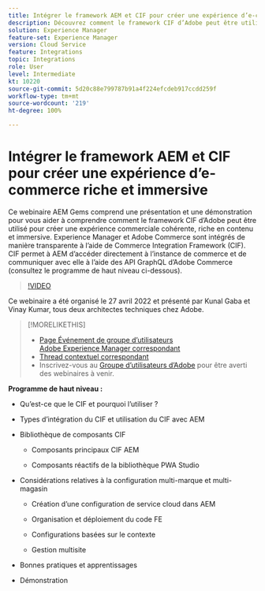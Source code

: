 ```yaml
---
title: Intégrer le framework AEM et CIF pour créer une expérience d’e-commerce riche et immersive
description: Découvrez comment le framework CIF d’Adobe peut être utilisé pour créer une expérience commerciale cohérente, riche en contenu et immersive.
solution: Experience Manager
feature-set: Experience Manager
version: Cloud Service
feature: Integrations
topic: Integrations
role: User
level: Intermediate
kt: 10220
source-git-commit: 5d20c88e799787b91a4f224efcdeb917ccdd259f
workflow-type: tm+mt
source-wordcount: '219'
ht-degree: 100%

---
```


# Intégrer le framework AEM et CIF pour créer une expérience d’e-commerce riche et immersive

Ce webinaire AEM Gems comprend une présentation et une démonstration pour vous aider à comprendre comment le framework CIF d’Adobe peut être utilisé pour créer une expérience commerciale cohérente, riche en contenu et immersive. Experience Manager et Adobe Commerce sont intégrés de manière transparente à l’aide de Commerce Integration Framework (CIF). CIF permet à AEM d’accéder directement à l’instance de commerce et de communiquer avec elle à l’aide des API GraphQL d’Adobe Commerce (consultez le programme de haut niveau ci-dessous).

>[!VIDEO](https://video.tv.adobe.com/v/342565/?quality=12&learn=on)

Ce webinaire a été organisé le 27 avril 2022 et présenté par Kunal Gaba et Vinay Kumar, tous deux architectes techniques chez Adobe.

>[!MORELIKETHIS]
>
>* [Page Événement de groupe d’utilisateurs Adobe Experience Manager correspondant](https://adobe.ly/3O0uXl5/)
>* [Thread contextuel correspondant](https://adobe.ly/3jorz5r)
>* Inscrivez-vous au [Groupe d’utilisateurs d’Adobe](https://aem-augs.adobe.com/) pour être averti des webinaires à venir.


**Programme de haut niveau :**

* Qu’est-ce que le CIF et pourquoi l’utiliser ?

* Types d’intégration du CIF et utilisation du CIF avec AEM

* Bibliothèque de composants CIF

   * Composants principaux CIF AEM

   * Composants réactifs de la bibliothèque PWA Studio

* Considérations relatives à la configuration multi-marque et multi-magasin

   * Création d’une configuration de service cloud dans AEM

   * Organisation et déploiement du code FE

   * Configurations basées sur le contexte

   * Gestion multisite

* Bonnes pratiques et apprentissages

* Démonstration
